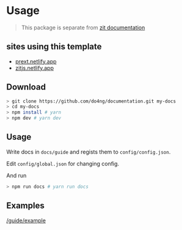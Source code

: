 # Usage

> This package is separate from [zit documentation](https://github.com/do4ng/zit/tree/main/web)

## sites using this template

- [prext.netlify.app](https://prext.netlify.app)
- [zitjs.netlify.app](https://zitjs.netlify.app)

## Download

```bash
> git clone https://github.com/do4ng/documentation.git my-docs
> cd my-docs
> npm install # yarn
> npm dev # yarn dev
```

## Usage

Write docs in `docs/guide` and regists them to `config/config.json`.

Edit `config/global.json` for changing config.

And run

```bash
> npm run docs # yarn run docs
```

## Examples

[/guide/example](/guide/example)
